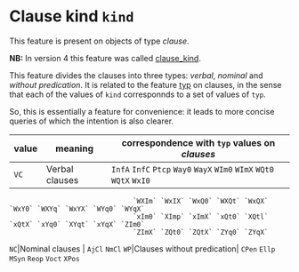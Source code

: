 # Clause kind `kind`


This feature is present on objects of type *clause*.

**NB:**
In version 4 this feature was called [clause_kind](clause_kind).

This feature divides the clauses into three types: *verbal*, *nominal* and *without predication*.
It is related to the feature [typ](typ) on clauses, in the sense that each of the values of `kind` 
corresponnds to a set of values of `typ`.

So, this is essentially a feature for convenience: it leads to more concise queries of which the intention is also clearer.

value |meaning   |                 correspondence with `typ` values on *clauses*
---|---|---
`VC`|Verbal clauses             | `InfA` `InfC` `Ptcp` `Way0` `WayX` `WIm0` `WImX` `WQt0` `WQtX` `WxI0`
                                   `WXIm` `WxIX` `WxQ0` `WXQt` `WxQX` `WxY0` `WXYq` `WxYX` `WYq0` `WYqX`
                                   `xIm0` `XImp` `xImX` `xQt0` `XQtl` `xQtX` `xYq0` `XYqt` `xYqX` `ZIm0`
                                   `ZImX` `ZQt0` `ZQtX` `ZYq0` `ZYqX`
`NC`|Nominal clauses            | `AjCl` `NmCl`
`WP`|Clauses without predication| `CPen` `Ellp` `MSyn` `Reop` `Voct` `XPos`

